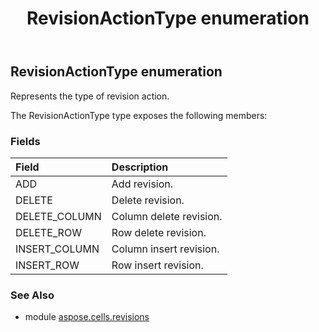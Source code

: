 ﻿---
title: RevisionActionType enumeration
second_title: Aspose.Cells for Python via .NET API References
description: 
type: docs
weight: 180
url: /aspose.cells.revisions/revisionactiontype/
is_root: false
---

## RevisionActionType enumeration

Represents the type of revision action.



The RevisionActionType type exposes the following members:

### Fields
| Field | Description |
| :- | :- |
| ADD | Add revision. |
| DELETE | Delete revision. |
| DELETE_COLUMN | Column delete revision. |
| DELETE_ROW | Row delete revision. |
| INSERT_COLUMN | Column insert revision. |
| INSERT_ROW | Row insert revision. |



### See Also
* module [aspose.cells.revisions](..)
